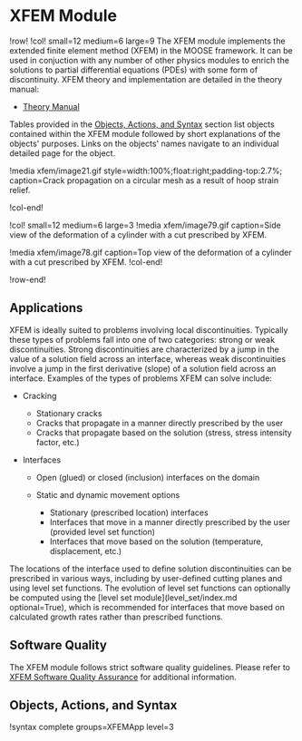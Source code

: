 # XFEM Module

!row!
!col! small=12 medium=6 large=9
The XFEM module implements the extended finite element method (XFEM) in the MOOSE framework. It can
be used in conjuction with any number of other physics modules to enrich the solutions to partial
differential equations (PDEs) with some form of discontinuity. XFEM theory and implementation are
detailed in the theory manual:

- [Theory Manual](xfem/theory/theory.md)

Tables provided in the [Objects, Actions, and Syntax](#objects-actions-and-syntax) section list
objects contained within the XFEM module followed by short explanations of the objects' purposes.
Links on the objects' names navigate to an individual detailed page for the object.

!media xfem/image21.gif
       style=width:100%;float:right;padding-top:2.7%;
       caption=Crack propagation on a circular mesh as a result of hoop strain relief.

!col-end!

!col! small=12 medium=6 large=3
!media xfem/image79.gif
       caption=Side view of the deformation of a cylinder with a cut prescribed by XFEM.

!media xfem/image78.gif
       caption=Top view of the deformation of a cylinder with a cut prescribed by XFEM.
!col-end!

!row-end!

## Applications

XFEM is ideally suited to problems involving local discontinuities. Typically these types of
problems fall into one of two categories: strong or weak discontinuities. Strong discontinuities
are characterized by a jump in the value of a solution field across an interface, whereas weak
discontinuities involve a jump in the first derivative (slope) of a solution field across an
interface. Examples of the types of problems XFEM can solve include:

- Cracking

  - Stationary cracks
  - Cracks that propagate in a manner directly prescribed by the user
  - Cracks that propagate based on the solution (stress, stress intensity factor, etc.)

- Interfaces

  - Open (glued) or closed (inclusion) interfaces on the domain
  - Static and dynamic movement options

    - Stationary (prescribed location) interfaces
    - Interfaces that move in a manner directly prescribed by the user (provided level set function)
    - Interfaces that move based on the solution (temperature, displacement, etc.)

The locations of the interface used to define solution discontinuities can be prescribed in various
ways, including by user-defined cutting planes and using level set functions. The evolution of level
set functions can optionally be computed using the
[level set module](level_set/index.md optional=True), which is recommended for interfaces that move
based on calculated growth rates rather than prescribed functions.

## Software Quality

The XFEM module follows strict software quality guidelines. Please refer to
[XFEM Software Quality Assurance](xfem/sqa/index.md) for additional information.

## Objects, Actions, and Syntax

!syntax complete groups=XFEMApp level=3
